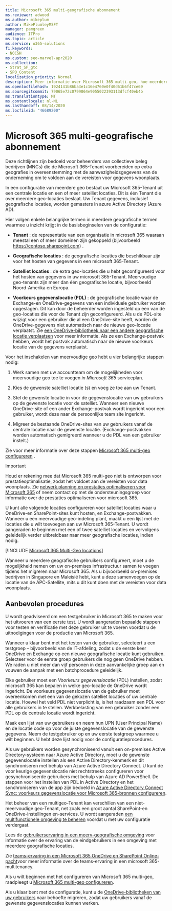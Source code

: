 ```yaml
---
title: Microsoft 365 multi-geografische abonnement
ms.reviewer: adwood
ms.author: mikeplum
author: MikePlumleyMSFT
manager: pamgreen
audience: ITPro
ms.topic: article
ms.service: o365-solutions
f1.keywords:
- NOCSH
ms.custom: seo-marvel-apr2020
ms.collection:
- Strat_SP_gtc
- SPO_Content
localization_priority: Normal
description: Meer informatie over Microsoft 365 multi-geo, hoe meerdere geografische functies werken en welke geografische locaties beschikbaar zijn voor gegevensopslag.
ms.openlocfilehash: 1924141b86ba3e1c16e4760e0f40d61b6f47ce69
ms.sourcegitcommit: 79065e72c0799064e9055022393113dfcf40eb4b
ms.translationtype: MT
ms.contentlocale: nl-NL
ms.lasthandoff: 08/14/2020
ms.locfileid: "46689200"
---
```

# <a name="plan-for-microsoft-365-multi-geo"></a>Microsoft 365 multi-geografische abonnement

Deze richtlijnen zijn bedoeld voor beheerders van collectieve beleg bedrijven (MNCs) die de Microsoft 365-Tenant voorbereiden op extra geografies in overeenstemming met de aanwezigheidsgegevens van de onderneming om te voldoen aan de vereisten voor gegevens woonplaats.

In een configuratie van meerdere geo bestaat uw Microsoft 365-Tenant uit een centrale locatie en een of meer satelliet locaties. Dit is één Tenant die over meerdere geo-locaties beslaat. Uw Tenant gegevens, inclusief geografische locaties, worden gemasters in azure Active Directory (Azure AD).

Hier volgen enkele belangrijke termen in meerdere geografische termen waarmee u inzicht krijgt in de basisbeginselen van de configuratie:

-   **Tenant** : de representatie van een organisatie in microsoft 365 waaraan meestal een of meer domeinen zijn gekoppeld (bijvoorbeeld https://contoso.sharepoint.com) . 

-   **Geografische locaties** : de geografische locaties die beschikbaar zijn voor het hosten van gegevens in een microsoft 365-Tenant.

-   **Satelliet locaties** : de extra geo-locaties die u hebt geconfigureerd voor het hosten van gegevens in uw microsoft 365-Tenant. Meervoudige geo-tenants zijn meer dan één geografische locatie, bijvoorbeeld Noord-Amerika en Europa.

-   **Voorkeurs gegevenslocatie (PDL)** : de geografische locatie waar de Exchange-en OneDrive-gegevens van een individuele gebruiker worden opgeslagen. Dit kan door de beheerder worden ingesteld op een van de geo-locaties die voor de Tenant zijn geconfigureerd. Als u de PDL-site wijzigt voor een gebruiker die al een OneDrive-site heeft, worden de OneDrive-gegevens niet automatisch naar de nieuwe geo-locatie verplaatst. Zie [een OneDrive-bibliotheek naar een andere geografische locatie verplaatsen](move-onedrive-between-geo-locations.md) voor meer informatie. Als ze een Exchange-postvak hebben, wordt het postvak automatisch naar de nieuwe voorkeurs locatie van de gegevens verplaatst.

Voor het inschakelen van meervoudige geo hebt u vier belangrijke stappen nodig:

1.  Werk samen met uw accountteam om de mogelijkheden voor meervoudige geo toe te voegen _in Microsoft 365_ serviceplan.

2.  Kies de gewenste satelliet locatie (s) en voeg ze toe aan uw Tenant.

3.  Stel de gewenste locatie in voor de gegevenslocatie van uw gebruikers op de gewenste locatie voor de satelliet. Wanneer een nieuwe OneDrive-site of een ander Exchange-postvak wordt ingericht voor een gebruiker, wordt deze naar de persoonlijke team site ingericht.

4.  Migreer de bestaande OneDrive-sites van uw gebruikers vanaf de centrale locatie naar de gewenste locatie. (Exchange-postvakken worden automatisch gemigreerd wanneer u de PDL van een gebruiker instelt.)

Zie voor meer informatie over deze stappen [Microsoft 365 multi-geo configureren](multi-geo-tenant-configuration.md) .

> [!IMPORTANT]
> Houd er rekening mee dat Microsoft 365 multi-geo niet is ontworpen voor prestatieoptimalisatie, zodat het voldoet aan de vereisten voor data woonplaats. Zie [netwerk planning en prestaties optimaliseren voor Microsoft 365](https://support.office.com/article/e5f1228c-da3c-4654-bf16-d163daee8848) of neem contact op met de ondersteuningsgroep voor informatie over de prestaties optimaliseren voor microsoft 365.

U kunt alle volgende locaties configureren voor satelliet locaties waar u OneDrive-en SharePoint-sites kunt hosten, en Exchange-postvakken. Wanneer u een meervoudige geo-indeling plant, maakt u een lijst met de locaties die u wilt toevoegen aan uw Microsoft 365-Tenant. U wordt aangeraden te beginnen met een of twee satelliet locaties en vervolgens geleidelijk verder uitbreidbaar naar meer geografische locaties, indien nodig.

[!INCLUDE [Microsoft 365 Multi-Geo locations](../includes/microsoft-365-multi-geo-locations.md)]

Wanneer u meerdere geografische gebruikers configureert, moet u de mogelijkheid nemen om uw on-premises infrastructuur samen te voegen tijdens het migreren naar Microsoft 365. Als u bijvoorbeeld on-premises bedrijven in Singapore en Maleisië hebt, kunt u deze samenvoegen op de locatie van de APC-Satellite, mits u dit kunt doen met de vereisten voor data woonplaats.

## <a name="best-practices"></a>Aanbevolen procedures

U wordt geadviseerd om een testgebruiker in Microsoft 365 te maken voor het uitvoeren van een eerste test. U wordt aangeraden bepaalde stappen voor testen en verificatie met deze gebruiker uit te voeren voordat u de uitnodigingen voor de productie van Microsoft 365.

Wanneer u klaar bent met het testen van de gebruiker, selecteert u een testgroep – bijvoorbeeld van de IT-afdeling, zodat u de eerste keer OneDrive en Exchange op een nieuwe geografische locatie kunt gebruiken. Selecteer voor de eerste groep gebruikers die nog geen OneDrive hebben. We raden u niet meer dan vijf personen in deze aanvankelijke groep aan en vouwen de aanpak met een batchprocedure geleidelijk.

Elke gebruiker moet een *Voorkeurs gegevenslocatie* (PDL) instellen, zodat microsoft 365 kan bepalen in welke geo-locatie de OneDrive wordt ingericht. De voorkeurs gegevenslocatie van de gebruiker moet overeenkomen met een van de gekozen satelliet locaties of uw centrale locatie. Hoewel het veld PDL niet verplicht is, is het raadzaam een PDL voor alle gebruikers in te stellen. Werkbelasting van een gebruiker zonder een PDL op de centrale locatie wordt ingericht.

Maak een lijst van uw gebruikers en neem hun UPN (User Principal Name) en de locatie code op voor de juiste gegevenslocatie van de gewenste gegevens. Neem de testgebruiker op en uw eerste testgroep waarmee u wilt beginnen. U hebt deze lijst nodig voor de configuratieprocedures.

Als uw gebruikers worden gesynchroniseerd vanuit een on-premises Active Directory-systeem naar Azure Active Directory, moet u de gewenste gegevenslocatie instellen als een Active Directory-kenmerk en dit synchroniseren met behulp van Azure Active Directory Connect. U kunt de voor keurige gegevenslocatie niet rechtstreeks configureren voor gesynchroniseerde gebruikers met behulp van Azure AD PowerShell. De stappen voor het instellen van PDL in Active Directory en het synchroniseren van de app zijn bedoeld in [Azure Active Directory Connect Sync: voorkeurs gegevenslocatie voor Microsoft 365-bronnen configureren](https://docs.microsoft.com/azure/active-directory/connect/active-directory-aadconnectsync-feature-preferreddatalocation).

Het beheer van een multigeo-Tenant kan verschillen van een niet-meervoudige geo-Tenant, net zoals een groot aantal SharePoint-en OneDrive-instellingen en-services. U wordt aangeraden [een multifunctionele omgeving te beheren](administering-a-multi-geo-environment.md) voordat u met uw configuratie verdergaat.

Lees de [gebruikerservaring in een meerv-geografische omgeving](multi-geo-user-experience.md) voor informatie over de ervaring van de eindgebruikers in een omgeving met meerdere geografische locaties.

Zie [teams-ervaring in een Microsoft 365 OneDrive en SharePoint Online-pacht](https://docs.microsoft.com/microsoftteams/teams-experience-o365odb-spo-multi-geo)voor meer informatie over de teams-ervaring in een microsoft 365-multitenancy.

Als u wilt beginnen met het configureren van Microsoft 365 multi-geo, raadpleegt u [Microsoft 365 multi-geo configureren](multi-geo-tenant-configuration.md).

Als u klaar bent met de configuratie, kunt u de [OneDrive-bibliotheken van uw gebruikers](move-onedrive-between-geo-locations.md) naar behoefte migreren, zodat uw gebruikers vanaf de gewenste gegevenslocaties kunnen werken.
